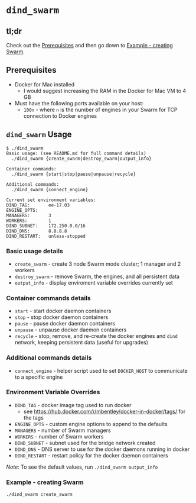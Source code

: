 `dind_swarm`
============

## tl;dr
Check out the [Prerequisites](#prerequisites) and then go down to [Example - creating Swarm](#example---creating-swarm).

## Prerequisites
  * Docker for Mac installed
    * I would suggest increasing the RAM in the Docker for Mac VM to 4 GB
  * Must have the following ports available on your host:
    * `100n` - where `n` is the number of engines in your Swarm for TCP connection to Docker engines

## `dind_swarm` Usage
```
$ ./dind_swarm
Basic usage: (see README.md for full command details)
  ./dind_swarm {create_swarm|destroy_swarm|output_info}

Container commands:
  ./dind_swarm {start|stop|pause|unpause|recycle}

Additional commands:
  ./dind_swarm {connect_engine}

Current set environment variables:
DIND_TAG:       ee-17.03
ENGINE_OPTS:
MANAGERS:       3
WORKERS:        1
DIND_SUBNET:    172.250.0.0/16
DIND_DNS:       8.8.8.8
DIND_RESTART:   unless-stopped
```

### Basic usage details
  * `create_swarm` - create 3 node Swarm mode cluster; 1 manager and 2 workers
  * `destroy_swarm` - remove Swarm, the engines, and all persistent data
  * `output_info` - display enviroment variable overrides currently set

### Container commands details
  * `start` - start docker daemon containers
  * `stop` - stop docker daemon containers
  * `pause` - pause docker daemon containers
  * `unpause` - unpause docker daemon containers
  * `recycle` - stop, remove, and re-create the docker engines and `dind` network, keeping persistent data (useful for upgrades)

### Additional commands details
  * `connect_engine` - helper script used to set `DOCKER_HOST` to communicate to a specific engine

### Environment Variable Overrides
  * `DIND_TAG` - docker image tag used to run docker
    * see https://hub.docker.com/r/mbentley/docker-in-docker/tags/ for the tags
  * `ENGINE_OPTS` - custom engine options to append to the defaults
  * `MANAGERS` - number of Swarm managers
  * `WORKERS` - number of Swarm workers
  * `DIND_SUBNET` - subnet used for the bridge network created
  * `DIND_DNS` - DNS server to use for the docker daemons running in docker
  * `DIND_RESTART` - restart policy for the docker daemon containers

*Note*: To see the default values, run `./dind_swarm output_info`

### Example - creating Swarm
```
./dind_swarm create_swarm
```
